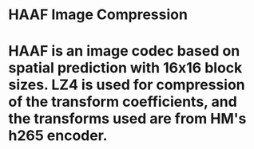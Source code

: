 # HAAF Image Compression


# HAAF is an image codec based on spatial prediction with 16x16 block sizes. LZ4 is used for compression of the transform coefficients, and the transforms used are from HM's h265 encoder.
